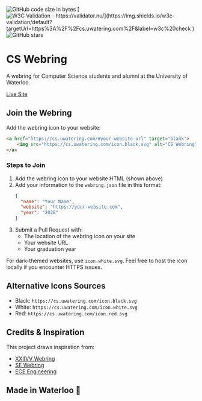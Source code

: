 ![GitHub code size in bytes](https://img.shields.io/github/languages/code-size/JusGu/uwatering.svg)
[![W3C Validation - https://validator.nu/](https://img.shields.io/w3c-validation/default?targetUrl=https%3A%2F%2Fcs.uwatering.com%2F&label=w3c%20check
)](https://validator.nu/?doc=https%3A%2F%2Fcs.uwatering.com%2F)
![GitHub stars](https://img.shields.io/github/stars/JusGu/uwatering.svg?style=social)
# CS Webring

A webring for Computer Science students and alumni at the University of Waterloo.

[Live Site](https://cs.uwatering.com/)

## Join the Webring

Add the webring icon to your website:

```html
<a href="https://cs.uwatering.com/#your-website-url" target="blank">
    <img src="https://cs.uwatering.com/icon.black.svg" alt="CS Webring"/>
</a>
```

### Steps to Join

1) Add the webring icon to your website HTML (shown above)
2) Add your information to the `webring.json` file in this format:
   ```json
   {
     "name": "Your Name",
     "website": "https://your-website.com",
     "year": "2028"
   }
   ```
3) Submit a Pull Request with:
   - The location of the webring icon on your site
   - Your website URL
   - Your graduation year

For dark-themed websites, use `icon.white.svg`. Feel free to host the icon locally if you encounter HTTPS issues.

## Alternative Icons Sources
- Black: `https://cs.uwatering.com/icon.black.svg`
- White: `https://cs.uwatering.com/icon.white.svg`
- Red: `https://cs.uwatering.com/icon.red.svg`

## Credits & Inspiration

This project draws inspiration from:
- [XXIIVV Webring](https://webring.xxiivv.com/)
- [SE Webring](https://se-webring.xyz/)
- [ECE Engineering](https://ece.engineering/)

## Made in Waterloo 🍁
